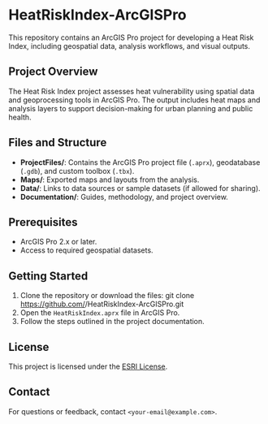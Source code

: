 # HeatRiskIndex-ArcGISPro


This repository contains an ArcGIS Pro project for developing a Heat Risk Index, including geospatial data, analysis workflows, and visual outputs.

## Project Overview
The Heat Risk Index project assesses heat vulnerability using spatial data and geoprocessing tools in ArcGIS Pro. The output includes heat maps and analysis layers to support decision-making for urban planning and public health.

## Files and Structure
- **ProjectFiles/**: Contains the ArcGIS Pro project file (`.aprx`), geodatabase (`.gdb`), and custom toolbox (`.tbx`).
- **Maps/**: Exported maps and layouts from the analysis.
- **Data/**: Links to data sources or sample datasets (if allowed for sharing).
- **Documentation/**: Guides, methodology, and project overview.

## Prerequisites
- ArcGIS Pro 2.x or later.
- Access to required geospatial datasets.

## Getting Started
1. Clone the repository or download the files:
git clone https://github.com/<your-username>/HeatRiskIndex-ArcGISPro.git
2. Open the `HeatRiskIndex.aprx` file in ArcGIS Pro.
3. Follow the steps outlined in the project documentation.

## License
This project is licensed under the [ESRI License](LICENSE).

## Contact
For questions or feedback, contact `<your-email@example.com>`.
